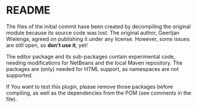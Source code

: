 # README

The files of the initial commit have been created by decompiling the original
module because its source code was lost. The original author, Geertjan Wielenga,
agreed on publishing it under any license. However, some issues are still open,
so **don't use it**, yet!

The editor package and its sub-packages contain experimental code, needing
modifications for NetBeans and the local Maven repository. The packages are
(only) needed for HTML support, as namespaces are not supported.

If You want to test this plugin, please remove those packages before compiling,
as well as the dependencies from the POM (see comments in the file).
